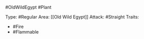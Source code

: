 #OldWildEgypt #Plant 

Type: #Regular 
Area: [[Old Wild Egypt]]
Attack: #Straight
Traits:
- #Fire
- #Flammable